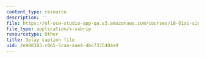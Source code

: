 ```yaml
---
content_type: resource
description: ''
file: https://ol-ocw-studio-app-qa.s3.amazonaws.com/courses/18-01sc-single-variable-calculus-fall-2010/2e980383c0655caaaae44bc737540aa9_l2SjUREZk0c.vtt
file_type: application/x-subrip
resourcetype: Other
title: 3play caption file
uid: 2e980383-c065-5caa-aae4-4bc737540aa9
---
```


